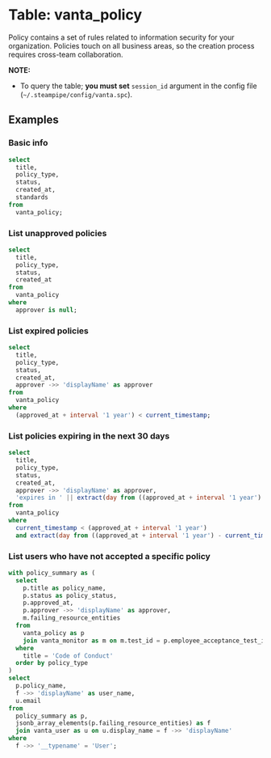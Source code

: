 # Table: vanta_policy

Policy contains a set of rules related to information security for your organization. Policies touch on all business areas, so the creation process requires cross-team collaboration.

**NOTE:**

- To query the table; **you must set** `session_id` argument in the config file (`~/.steampipe/config/vanta.spc`).

## Examples

### Basic info

```sql
select
  title,
  policy_type,
  status,
  created_at,
  standards
from
  vanta_policy;
```

### List unapproved policies

```sql
select
  title,
  policy_type,
  status,
  created_at
from
  vanta_policy
where
  approver is null;
```

### List expired policies

```sql
select
  title,
  policy_type,
  status,
  created_at,
  approver ->> 'displayName' as approver
from
  vanta_policy
where
  (approved_at + interval '1 year') < current_timestamp;
```

### List policies expiring in the next 30 days

```sql
select
  title,
  policy_type,
  status,
  created_at,
  approver ->> 'displayName' as approver,
  'expires in ' || extract(day from ((approved_at + interval '1 year') - current_timestamp)) || ' day(s)' as status
from
  vanta_policy
where
  current_timestamp < (approved_at + interval '1 year')
  and extract(day from ((approved_at + interval '1 year') - current_timestamp)) <= '30';
```

### List users who have not accepted a specific policy

```sql
with policy_summary as (
  select
    p.title as policy_name,
    p.status as policy_status,
    p.approved_at,
    p.approver ->> 'displayName' as approver,
    m.failing_resource_entities
  from
    vanta_policy as p
    join vanta_monitor as m on m.test_id = p.employee_acceptance_test_id
  where
    title = 'Code of Conduct'
  order by policy_type
)
select
  p.policy_name,
  f ->> 'displayName' as user_name,
  u.email
from
  policy_summary as p,
  jsonb_array_elements(p.failing_resource_entities) as f
  join vanta_user as u on u.display_name = f ->> 'displayName'
where
  f ->> '__typename' = 'User';
```
